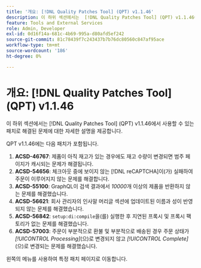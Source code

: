 ```yaml
---
title: '개요: [!DNL Quality Patches Tool] (QPT) v1.1.46'
description: 이 하위 섹션에서는  [!DNL Quality Patches Tool] (QPT) v1.1.46에서 사용할 수 있는 패치로 해결된 문제에 대한 자세한 설명을 제공합니다.
feature: Tools and External Services
role: Admin, Developer
exl-id: 0d16f14a-681c-4b69-995a-d80afd5ef242
source-git-commit: 81c78439f7c243437b7b76dc80560c847af95ace
workflow-type: tm+mt
source-wordcount: '186'
ht-degree: 0%

---
```


# 개요: [!DNL Quality Patches Tool] (QPT) v1.1.46

이 하위 섹션에서는 [!DNL Quality Patches Tool] (QPT) v1.1.46에서 사용할 수 있는 패치로 해결된 문제에 대한 자세한 설명을 제공합니다.

QPT v1.1.46에는 다음 패치가 포함됩니다.

1. **ACSD-46767**: 제품이 아직 재고가 있는 경우에도 재고 수량이 변경되면 범주 페이지가 캐시되는 문제가 해결됩니다.
1. **ACSD-54656**: 체크아웃 중에 보이지 않는 [!DNL reCAPTCHA]이(가) 실패하여 주문이 이루어지지 않는 문제를 해결합니다.
1. **ACSD-55100**: GraphQL이 검색 결과에서 *10000*&#x200B;개 이상의 제품을 반환하지 않는 문제를 해결했습니다.
1. **ACSD-56621**: 회사 관리자의 인사말 머리글 섹션에 업데이트된 이름과 성이 반영되지 않는 문제를 해결했습니다.
1. **ACSD-56842**: `setup:di:compile`을(를) 실행한 후 지연된 프록시 및 프록시 팩토리가 없는 문제를 해결했습니다.
1. **ACSD-57003**: 주문이 부분적으로 환불 및 부분적으로 배송된 경우 주문 상태가 *[!UICONTROL Processing]*(으)로 변경되지 않고 *[!UICONTROL Complete]*(으)로 변경되는 문제를 해결했습니다.

왼쪽의 메뉴를 사용하여 특정 패치 페이지로 이동합니다.
